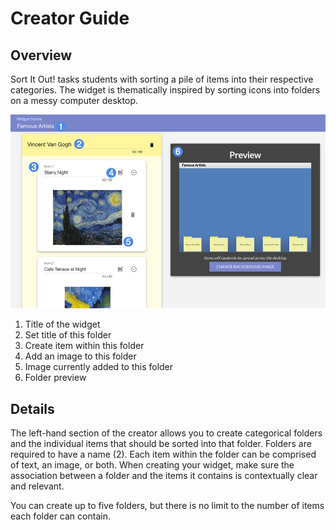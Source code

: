 # Creator Guide #

## Overview ##

Sort It Out! tasks students with sorting a pile of items into their respective categories. The widget is thematically inspired by sorting icons into folders on a messy computer desktop.

![Sort It Out! creator screen](assets/create_widget_sort_it_out.png "Sort It Out! creator screen")

1. Title of the widget
2. Set title of this folder
3. Create item within this folder
4. Add an image to this folder
5. Image currently added to this folder
6. Folder preview

## Details ##

The left-hand section of the creator allows you to create categorical folders and the individual items that should be sorted into that folder. Folders are required to have a name (2). Each item within the folder can be comprised of text, an image, or both. When creating your widget, make sure the association between a folder and the items it contains is contextually clear and relevant.

You can create up to five folders, but there is no limit to the number of items each folder can contain.
